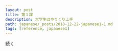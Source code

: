```yaml
---
layout: post
title: 第１課
description: 大学生はやりくり上手
path: japanese/_posts/2018-12-22-japanese1-1.md
tags: [reference, japanese1]
---
```


続く



